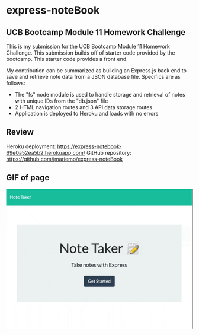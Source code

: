# express-noteBook
## UCB Bootcamp Module 11 Homework Challenge
This is my submission for the UCB Bootcamp Module 11 Homework Challenge.
This submission builds off of starter code provided by the bootcamp.
This starter code provides a front end.

My contribution can be summarized as building an Express.js back end to save and retrieve note data from a JSON database file. Specifics are as follows:
* The "fs" node module is used to handle storage and retrieval of notes with unique IDs from the "db.json" file
* 2 HTML navigation routes and 3 API data storage routes 
* Application is deployed to Heroku and loads with no errors

## Review
Heroku deployment: https://express-notebook-69e0a52ea5b2.herokuapp.com/
GitHub repository: https://github.com/jmariemo/express-noteBook

## GIF of page
![gif of app page](./public/assets/gif/express-notebook.gif)